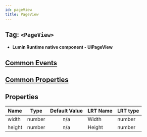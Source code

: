 ```yaml
---
id: pageView
title: PageView
---
```


## Tag: `<PageView>`

- #### Lumin Runtime native component - UiPageView

## [Common Events](../types/Events.md)

## [Common Properties](../types/Properties.md)

## Properties

| Name   | Type   | Default Value | LRT Name | LRT type |
| ------ | ------ | :-----------: | -------- | -------- |
| width  | number |      n/a      | Width    | number   |
| height | number |      n/a      | Height   | number   |
